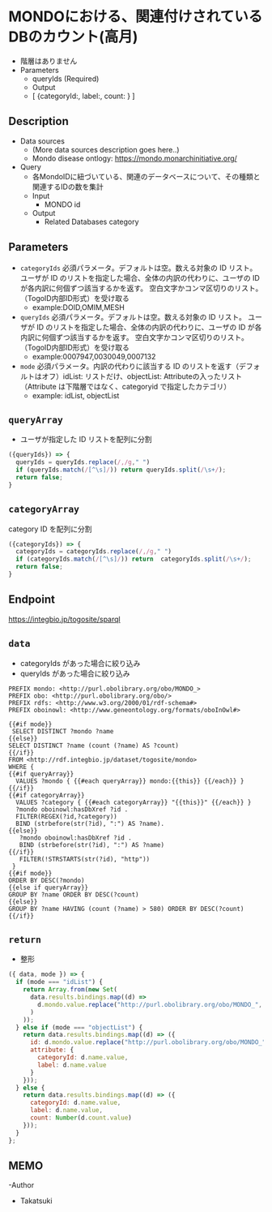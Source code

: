 # MONDOにおける、関連付けされているDBのカウント(高月)
- 階層はありません
- Parameters
  - queryIds (Required)
  - Output
  - [ {categoryId:, label:, count: } ]
  
## Description

- Data sources
    - (More data sources description goes here..)
    - Mondo disease ontlogy: https://mondo.monarchinitiative.org/
- Query
    - 各MondoIDに紐づいている、関連のデータベースについて、その種類と関連するIDの数を集計
    -  Input
        - MONDO id
    - Output
        - Related Databases category
  
## Parameters
* `categoryIds` 必須パラメータ。デフォルトは空。数える対象の ID リスト。
   ユーザが ID のリストを指定した場合、全体の内訳の代わりに、ユーザの ID が各内訳に何個ずつ該当するかを返す。
   空白文字かコンマ区切りのリスト。（TogoID内部ID形式）を受け取る
  * example:DOID,OMIM,MESH
* `queryIds` 必須パラメータ。デフォルトは空。数える対象の ID リスト。
   ユーザが ID のリストを指定した場合、全体の内訳の代わりに、ユーザの ID が各内訳に何個ずつ該当するかを返す。
   空白文字かコンマ区切りのリスト。（TogoID内部ID形式）を受け取る
  * example:0007947,0030049,0007132
* `mode` 必須パラメータ。内訳の代わりに該当する ID のリストを返す（デフォルトはオフ）idList: リストだけ、objectList: Attributeの入ったリスト（Attribute は下階層ではなく、categoryid で指定したカテゴリ）
    * example: idList, objectList
    
## `queryArray`
- ユーザが指定した ID リストを配列に分割

```javascript
({queryIds}) => {
  queryIds = queryIds.replace(/,/g," ")
  if (queryIds.match(/[^\s]/)) return queryIds.split(/\s+/);
  return false;
}
```

## `categoryArray`

category ID を配列に分割

```javascript
({categoryIds}) => {
  categoryIds = categoryIds.replace(/,/g," ")
  if (categoryIds.match(/[^\s]/)) return  categoryIds.split(/\s+/);
  return false;
}
```

## Endpoint

https://integbio.jp/togosite/sparql

## `data`
- categoryIds があった場合に絞り込み
- queryIds があった場合に絞り込み

```sparql
PREFIX mondo: <http://purl.obolibrary.org/obo/MONDO_>
PREFIX obo: <http://purl.obolibrary.org/obo/>
PREFIX rdfs: <http://www.w3.org/2000/01/rdf-schema#>
PREFIX oboinowl: <http://www.geneontology.org/formats/oboInOwl#>

{{#if mode}}
 SELECT DISTINCT ?mondo ?name
{{else}}
SELECT DISTINCT ?name (count (?name) AS ?count)
{{/if}}       
FROM <http://rdf.integbio.jp/dataset/togosite/mondo>
WHERE {
{{#if queryArray}}
  VALUES ?mondo { {{#each queryArray}} mondo:{{this}} {{/each}} }
{{/if}}
{{#if categoryArray}}
  VALUES ?category { {{#each categoryArray}} "{{this}}" {{/each}} } 
  ?mondo oboinowl:hasDbXref ?id .
  FILTER(REGEX(?id,?category))
  BIND (strbefore(str(?id), ":") AS ?name).
{{else}}
   ?mondo oboinowl:hasDbXref ?id .
   BIND (strbefore(str(?id), ":") AS ?name)  
{{/if}}
   FILTER(!STRSTARTS(str(?id), "http"))
 }
{{#if mode}}
ORDER BY DESC(?mondo)
{{else if queryArray}}
GROUP BY ?name ORDER BY DESC(?count)
{{else}}
GROUP BY ?name HAVING (count (?name) > 580) ORDER BY DESC(?count)
{{/if}} 

```
## `return`
- 整形
```javascript
({ data, mode }) => {
  if (mode === "idList") {
    return Array.from(new Set(
      data.results.bindings.map((d) =>
        d.mondo.value.replace("http://purl.obolibrary.org/obo/MONDO_", "")
      )
    ));
  } else if (mode === "objectList") {
    return data.results.bindings.map((d) => ({
      id: d.mondo.value.replace("http://purl.obolibrary.org/obo/MONDO_", ""),
      attribute: {
        categoryId: d.name.value,
        label: d.name.value
      }
    }));
  } else {
    return data.results.bindings.map((d) => ({
      categoryId: d.name.value,
      label: d.name.value,
      count: Number(d.count.value)
    }));
  }
};
```

## MEMO
-Author
 - Takatsuki